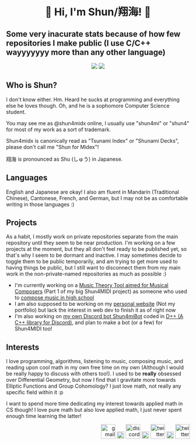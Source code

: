 <h1 align="center"><b> 🌠 Hi, I'm Shun/翔海! 🌠 </b></h1>
<h2><b>Some very inacurate stats because of how few repositories I make public (I use C/C++ wayyyyyyy more than any other language)</b></h2>
<p align="center">
  <a href="https://github.com/shun4midx"><img src="https://github-readme-stats.vercel.app/api/top-langs?username=shun4midx&show_icons=true&locale=en&theme=blueberry&layout=compact&border_color=82aaff"/></a>
  <a href="https://github.com/shun4midx"><img src="https://github-readme-stats.vercel.app/api/top-langs?username=shun4midx&show_icons=true&locale=ja&theme=blueberry&layout=compact&border_color=82aaff"/></a>
</p>

## Who is Shun?
I don't know either. Hm. Heard he sucks at programming and everything else he loves though. Oh, and he is a sophomore Computer Science student.

You may see me as @shun4midx online, I usually use "shun4mi" or "shun4" for most of my work as a sort of trademark.

Shun4midx is canonically read as "Tsunami Index" or "Shunami Decks", please don't call me "Shun for Midex"!

翔海 is pronounced as Shu (しゅう) in Japanese.

## Languages
English and Japanese are okay! I also am fluent in Mandarin (Traditional Chinese), Cantonese, French, and German, but I may not be as comfortable writing in those languages :)

## Projects
As a habit, I mostly work on private repositories separate from the main repository until they seem to be near production. I'm working on a few projects at the moment, but they all don't feel ready to be published yet, so that's why I seem to be dormant and inactive. I may sometimes decide to toggle them to be public temporarily, and am trying to get more used to having things be public, but I still want to disconnect them from my main work in the non-private-named repositories as much as possible :)
 - I'm currently working on a [Music Theory Tool aimed for Musical Composers](https://github.com/shun4midx/Shun4MIDI-Music-Theory-Tool) (Part 1 of my big Shun4MIDI project) as someone who used to [compose music in high school](https://youtu.be/fNU0zx5wI3Q)
 - I am also supposed to be working on my [personal website](https://github.com/shun4midx/Private-shun4midx-website) (Not my portfolio) but lack the interest in web dev to finish it as of right now
 - I'm also working on [my own Discord bot Shun4miBot](https://github.com/shun4midx/Shun4miBot) coded in [D++ (A C++ library for Discord)](https://dpp.dev/), and plan to make a bot (or a few) for Shun4MIDI too!

## Interests
I love programming, algorithms, listening to music, composing music, and reading upon cool math in my own free time on my own (Although I would be really happy to discuss with others too!). I used to be **really** obsessed over Differential Geometry, but now I find that I gravitate more towards Elliptic Functions and Group Cohomology? I just love math, not really any specific field within it :p

I want to spend more time dedicating my interest towards applied math in CS though! I love pure math but also love applied math, I just never spent enough time learning the latter!

<p align="right">
  <a href="mailto:shun4midx@gmail.com"><img src="https://static.vecteezy.com/system/resources/previews/022/484/516/non_2x/google-mail-gmail-icon-logo-symbol-free-png.png" alt="gmail" width="40" height="40"/></a>
  <img src="https://upload.wikimedia.org/wikipedia/commons/2/24/Transparent_Square_Tiles_Texture.png" alt="space" width="20"/>
  <a href="https://discordapp.com/users/1278670248517828650"><img src="https://uxwing.com/wp-content/themes/uxwing/download/brands-and-social-media/discord-square-color-icon.png" alt="discord" width="40" height="40"/></a>
  <img src="https://upload.wikimedia.org/wikipedia/commons/2/24/Transparent_Square_Tiles_Texture.png" alt="space" width="20"/>
  <a href="http://x.com/shun4midi_en"><img src="https://upload.wikimedia.org/wikipedia/commons/5/5a/X_icon_2.svg" alt="twitter" width="40" height="40"/></a>
  <img src="https://upload.wikimedia.org/wikipedia/commons/2/24/Transparent_Square_Tiles_Texture.png" alt="space" width="20"/>
  <a href="http://instagram.com/shun4midi_en"><img src="https://cdn4.iconfinder.com/data/icons/social-messaging-ui-color-shapes-2-free/128/social-instagram-new-square2-512.png" alt="twitter" width="40" height="40"/></a>
</p>
